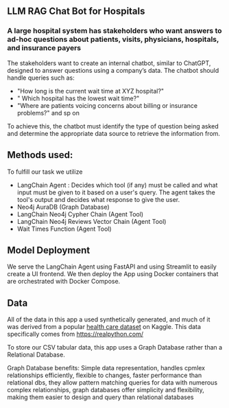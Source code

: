 ## LLM RAG Chat Bot for Hospitals

### A large hospital system has stakeholders who want answers to ad-hoc questions about patients, visits, physicians, hospitals, and insurance payers

The stakeholders want to create an internal chatbot, similar to ChatGPT, designed to answer questions using a company’s data. The chatbot should handle queries such as:
  * "How long is the current wait time at XYZ hospital?"
  * " Which hospital has the lowest wait time?"
  * "Where are patients voicing concerns about billing or insurance problems?" and sp on

To achieve this, the chatbot must identify the type of question being asked and determine the appropriate data source to retrieve the information from.

## Methods used:
To fulfill our task we utilize 
  * LangChain Agent : Decides which tool (if any) must be called and what input must be given to it based on a user's query. The agent takes the tool's output and decides what response to give the user.
  * Neo4j AuraDB (Graph Database)
  * LangChain Neo4j Cypher Chain (Agent Tool)
  * LangChain Neo4j Reviews Vector Chain (Agent Tool)
  * Wait Times Function (Agent Tool)

## Model Deployment
We serve the LangChain Agent using FastAPI and using Streamlit to easily create a UI frontend. 
We then deploy the App using Docker containers that are orchestrated with Docker Compose.

## Data
All of the data in this app a used synthetically generated, and much of it was derived from a popular [health care dataset](https://www.kaggle.com/datasets/prasad22/healthcare-dataset) on Kaggle. This data specifically comes from https://realpython.com/ 

To store our CSV tabular data, this app uses a Graph Database rather than a Relational Database.

Graph Database benefits:
Simple data representation, handles cpmlex relationships efficiently, flexible to changes, faster performance than relational dbs, they allow pattern matching queries for data with numerous complex relationships, graph databases offer simplicity and flexibility, making them easier to design and query than relational databases
